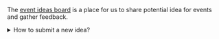 <div class="lead">

The [event ideas board](https://creatorsgarten.org/ideas) is a place for us to share potential idea for events and gather feedback.

</div>

<details><summary>How to submit a new idea?</summary>

Our event ideas board is built on top of [GitHub Discussions](https://github.com/orgs/creatorsgarten/discussions/categories/event-ideas).

- **Event organizers** can add ideas to the board. Most of our events are run by a _self-organizing team_ of volunteers, and the person who came up with the idea should be ready to spearhead the event.

- Anyone can discuss about the ideas by adding comments to the discussion.

If you are an event organizer, you can follow these steps to submit a new event:

1. Make sure you are in the [Event organizers](https://github.com/orgs/creatorsgarten/teams/event-organizers) team on GitHub. If not, [send us a pull request](https://github.com/creatorsgarten/configuration/blob/main/index.ts). 

2. TBW

</details>